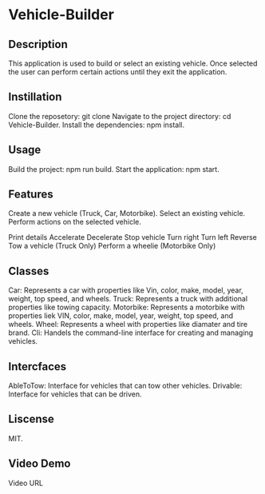 # Vehicle-Builder 

## Description 
This application is used to build or select an existing vehicle. Once selected the user can perform certain actions until they exit the application. 

## Instillation 
Clone the reposetory: git clone <reposetory url> 
Navigate to the project directory: cd Vehicle-Builder.
Install the dependencies: npm install. 

## Usage 
Build the project: npm run build. 
Start the application: npm start. 

## Features 
Create a new vehicle (Truck, Car, Motorbike). 
Select an existing vehicle. 
Perform actions on the selected vehicle. 

Print details 
Accelerate 
Decelerate 
Stop vehicle 
Turn right 
Turn left 
Reverse 
Tow a vehicle (Truck Only) 
Perform a wheelie (Motorbike Only)

## Classes 
Car: Represents a car with properties like Vin, color, make, model, year, weight, top speed, and wheels. 
Truck: Represents a truck with additional properties like towing capacity. 
Motorbike: Represents a motorbike with properties liek VIN, color, make, model, year, weight, top speed, and wheels.
Wheel: Represents a wheel with properties like diamater and tire brand. 
Cli: Handels the command-line interface for creating and managing vehicles. 

## Intercfaces 
AbleToTow: Interface for vehicles that can tow other vehicles. 
Drivable: Interface for vehicles that can be driven. 

## Liscense 
MIT. 

## Video Demo
Video URL 


